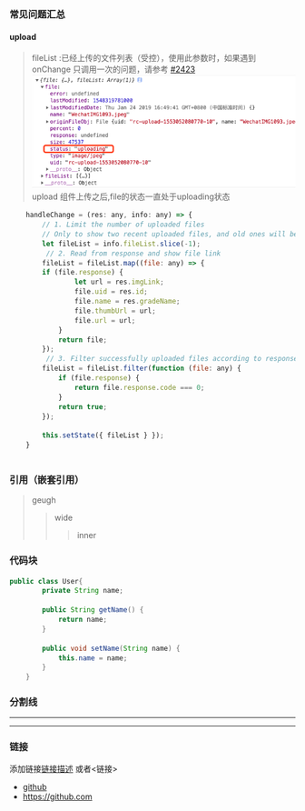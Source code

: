 ### 常见问题汇总
#### upload
> fileList :已经上传的文件列表（受控），使用此参数时，如果遇到 onChange 只调用一次的问题，请参考 [#2423](https://github.com/ant-design/ant-design/issues/2423) ![报错图片](./images/1.png)
> upload 组件上传之后,file的状态一直处于uploading状态
``` javascript
    handleChange = (res: any, info: any) => {
        // 1. Limit the number of uploaded files
        // Only to show two recent uploaded files, and old ones will be replaced by the new
        let fileList = info.fileList.slice(-1);
         // 2. Read from response and show file link
        fileList = fileList.map((file: any) => {
        if (file.response) {
                let url = res.imgLink;
                file.uid = res.id;
                file.name = res.gradeName;
                file.thumbUrl = url;
                file.url = url;
            }
            return file;
        });
         // 3. Filter successfully uploaded files according to response from server
        fileList = fileList.filter(function (file: any) {
            if (file.response) {
                return file.response.code === 0;
            }
            return true;
        });

        this.setState({ fileList } });
    }
   
```







### 引用（嵌套引用）
> geugh 
>>wide 
>>> inner

### 代码块
```java
public class User{
        private String name;

        public String getName() {
            return name;
        }

        public void setName(String name) {
            this.name = name;
        }
    }

```
### 分割线
---
***
### 链接
添加链接[链接描述](链接)  或者<链接>
* [github](https://github.com)  
* <https://github.com>